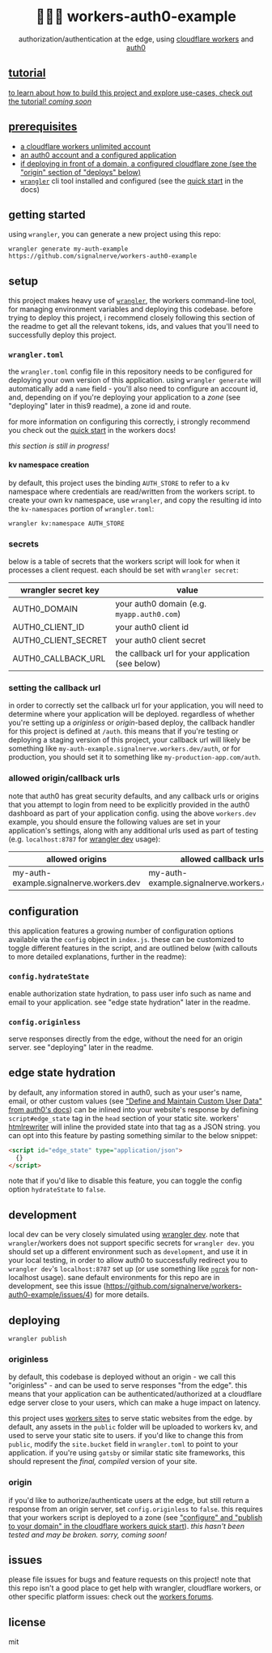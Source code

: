 <div align="center">
<h1>🔐🙅‍♀️ workers-auth0-example</h1>
<p>authorization/authentication at the edge, using <a href="https://workers.dev">cloudflare workers</a> and <a href="https://auth0.com">auth0</**a**></p>
</div>

## tutorial

to learn about how to build this project and explore use-cases, check out the tutorial! _coming soon_

## prerequisites

- a cloudflare workers unlimited account
- an auth0 account and a configured application
- if deploying in front of a domain, a configured cloudflare zone (see the "origin" section of "deploys" below)
- [`wrangler`][wrangler] cli tool installed and configured (see the [quick start][quick start] in the docs)

## getting started

using `wrangler`, you can generate a new project using this repo:

`wrangler generate my-auth-example https://github.com/signalnerve/workers-auth0-example`

## setup

this project makes heavy use of [`wrangler`][wrangler], the workers command-line tool, for managing environment variables and deploying this codebase. before trying to deploy this project, i recommend closely following this section of the readme to get all the relevant tokens, ids, and values that you'll need to successfully deploy this project.

### `wrangler.toml`

the `wrangler.toml` config file in this repository needs to be configured for deploying your own version of this application. using `wrangler generate` will automatically add a `name` field - you'll also need to configure an account id, and, depending on if you're deploying your application to a _zone_ (see "deploying" later in this9 readme), a zone id and route.

for more information on configuring this correctly, i strongly recommend you check out the [quick start][quick start] in the workers docs!

_this section is still in progress!_

#### kv namespace creation

by default, this project uses the binding `AUTH_STORE` to refer to a kv namespace where credentials are read/written from the workers script. to create your own kv namespace, use `wrangler`, and copy the resulting id into the `kv-namespaces` portion of `wrangler.toml`:

```
wrangler kv:namespace AUTH_STORE
```

### secrets

below is a table of secrets that the workers script will look for when it processes a client request. each should be set with `wrangler secret`:

| wrangler secret key | value                                             |
| ------------------- | ------------------------------------------------- |
| AUTH0_DOMAIN        | your auth0 domain (e.g. `myapp.auth0.com`)        |
| AUTH0_CLIENT_ID     | your auth0 client id                              |
| AUTH0_CLIENT_SECRET | your auth0 client secret                          |
| AUTH0_CALLBACK_URL  | the callback url for your application (see below) |

### setting the callback url

in order to correctly set the callback url for your application, you will need to determine where your application will be deployed. regardless of whether you're setting up a _originless_ or _origin_-based deploy, the callback handler for this project is defined at `/auth`. this means that if you're testing or deploying a staging version of this project, your callback url will likely be something like `my-auth-example.signalnerve.workers.dev/auth`, or for production, you should set it to something like `my-production-app.com/auth`.

### allowed origin/callback urls

note that auth0 has great security defaults, and any callback urls or origins that you attempt to login from need to be explicitly provided in the auth0 dashboard as part of your application config. using the above `workers.dev` example, you should ensure the following values are set in your application's settings, along with any additional urls used as part of testing (e.g. `localhost:8787` for [wrangler dev][wrangler dev] usage):

| allowed origins                         | allowed callback urls                        |
| --------------------------------------- | -------------------------------------------- |
| my-auth-example.signalnerve.workers.dev | my-auth-example.signalnerve.workers.dev/auth |

## configuration

this application features a growing number of configuration options available via the `config` object in `index.js`. these can be customized to toggle different features in the script, and are outlined below (with callouts to more detailed explanations, further in the readme):

### `config.hydrateState`

enable authorization state hydration, to pass user info such as name and email to your application. see "edge state hydration" later in the readme.

### `config.originless`

serve responses directly from the edge, without the need for an origin server. see "deploying" later in the readme.

## edge state hydration

by default, any information stored in auth0, such as your user's name, email, or other custom values (see ["Define and Maintain Custom User Data" from auth0's docs][auth0 custom data]) can be inlined into your website's response by defining `script#edge_state` tag in the `head` section of your static site. workers' [htmlrewriter][htmlrewriter] will inline the provided state into that tag as a JSON string. you can opt into this feature by pasting something similar to the below snippet:

```html
<script id="edge_state" type="application/json">
  {}
</script>
```

note that if you'd like to disable this feature, you can toggle the config option `hydrateState` to `false`.

## development

local dev can be very closely simulated using [wrangler dev][wrangler dev]. note that `wrangler`/workers does not support specific secrets for `wrangler dev`. you should set up a different environment such as `development`, and use it in your local testing, in order to allow auth0 to successfully redirect you to `wrangler dev`'s `localhost:8787` set up (or use something like [`ngrok`][ngrok] for non-localhost usage). sane default environments for this repo are in development, see this issue (https://github.com/signalnerve/workers-auth0-example/issues/4) for more details.

## deploying

`wrangler publish`

### originless

by default, this codebase is deployed without an origin - we call this "originless" - and can be used to serve responses "from the edge". this means that your application can be authenticated/authorized at a cloudflare edge server close to your users, which can make a huge impact on latency.

this project uses [workers sites][workers sites] to serve static websites from the edge. by default, any assets in the `public` folder will be uploaded to workers kv, and used to serve your static site to users. if you'd like to change this from `public`, modify the `site.bucket` field in `wrangler.toml` to point to your application. if you're using `gatsby` or similar static site frameworks, this should represent the _final, compiled_ version of your site.

### origin

if you'd like to authorize/authenticate users at the edge, but still return a response from an origin server, set `config.originless` to `false`. this requires that your workers script is deployed to a zone (see ["configure" and "publish to your domain" in the cloudflare workers quick start][quick start]). _this hasn't been tested and may be broken. sorry, coming soon!_

## issues

please file issues for bugs and feature requests on this project! note that this repo isn't a good place to get help with wrangler, cloudflare workers, or other specific platform issues: check out the [workers forums](https://community.cloudflare.com/c/developers/workers/40).

## license

mit

[auth0 custom data]: https://auth0.com/docs/microsites/manage-users/define-maintain-custom-user-data
[htmlrewriter]: https://developers.cloudflare.com/workers/reference/apis/html-rewriter/
[ngrok]: https://ngrok.com/
[quick start]: https://developers.cloudflare.com/workers/quickstart#configure
[workers sites]: https://developers.cloudflare.com/workers/sites
[wrangler]: https://github.com/cloudflare/wrangler
[wrangler dev]: https://github.com/cloudflare/wrangler#-dev
